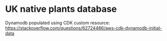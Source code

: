 # UK native plants database

Dynamodb populated using CDK custom resource: https://stackoverflow.com/questions/62724486/aws-cdk-dynamodb-initial-data

